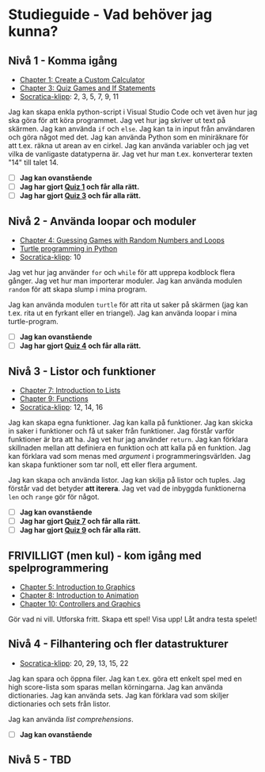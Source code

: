 # Studieguide - Vad behöver jag kunna?

## Nivå 1 - Komma igång

* [Chapter 1: Create a Custom Calculator](http://programarcadegames.com/index.php?chapter=python_as_calculator)
* [Chapter 3: Quiz Games and If Statements](http://programarcadegames.com/index.php?chapter=conditional_statements)
* [Socratica-klipp](https://www.youtube.com/playlist?list=PLi01XoE8jYohWFPpC17Z-wWhPOSuh8Er-): 2, 3, 5, 7, 9, 11

Jag kan skapa enkla python-script i Visual Studio Code och vet även hur jag ska göra för att köra programmet. Jag vet hur jag skriver ut text på skärmen. Jag kan använda `if` och `else`. Jag kan ta in input från användaren och göra något med det. Jag kan använda Python som en miniräknare för att t.ex. räkna ut arean av en cirkel. Jag kan använda variabler och jag vet vilka de vanligaste datatyperna är. Jag vet hur man t.ex. konverterar texten "14" till talet 14.

- [ ] **Jag kan ovanstående**
- [ ] **Jag har gjort [Quiz 1](http://programarcadegames.com/quiz/quiz.php?file=python_as_calculator) och får alla rätt.**
- [ ] **Jag har gjort [Quiz 3](http://programarcadegames.com/quiz/quiz.php?lang=sv&file=if_statements) och får alla rätt.**

## Nivå 2 - Använda loopar och moduler
* [Chapter 4: Guessing Games with Random Numbers and Loops](http://programarcadegames.com/index.php?chapter=loops)
* [Turtle programming in Python](https://www.tutorialspoint.com/turtle-programming-in-python)
* [Socratica-klipp](https://www.youtube.com/playlist?list=PLi01XoE8jYohWFPpC17Z-wWhPOSuh8Er-): 10

Jag vet hur jag använder `for` och `while` för att upprepa kodblock flera gånger. Jag vet hur man importerar moduler. Jag kan använda modulen `random` för att skapa slump i mina program.

Jag kan använda modulen `turtle` för att rita ut saker på skärmen (jag kan t.ex. rita ut en fyrkant eller en triangel). Jag kan använda loopar i mina turtle-program.

- [ ] **Jag kan ovanstående**
- [ ] **Jag har gjort [Quiz 4](http://programarcadegames.com/quiz/quiz.php?file=loops) och får alla rätt.**

## Nivå 3 - Listor och funktioner
* [Chapter 7: Introduction to Lists](http://programarcadegames.com/index.php?chapter=introduction_to_lists)
* [Chapter 9: Functions](http://programarcadegames.com/index.php?chapter=functions)
* [Socratica-klipp](https://www.youtube.com/playlist?list=PLi01XoE8jYohWFPpC17Z-wWhPOSuh8Er-): 12, 14, 16

Jag kan skapa egna funktioner. Jag kan kalla på funktioner. Jag kan skicka in saker i funktioner och få ut saker från funktioner. Jag förstår varför funktioner är bra att ha. Jag vet hur jag använder `return`. Jag kan förklara skillnaden mellan att definiera en funktion och att kalla på en funktion. Jag kan förklara vad som menas med *argument* i programmeringsvärlden. Jag kan skapa funktioner som tar noll, ett eller flera argument.

Jag kan skapa och använda listor. Jag kan skilja på listor och tuples. Jag förstår vad det betyder **att iterera**. Jag vet vad de inbyggda funktionerna `len` och `range` gör för något.

- [ ] **Jag kan ovanstående**
- [ ] **Jag har gjort [Quiz 7](http://programarcadegames.com/quiz/quiz.php?file=lists) och får alla rätt.**
- [ ] **Jag har gjort [Quiz 9](http://programarcadegames.com/quiz/quiz.php?file=functions) och får alla rätt.**

## FRIVILLIGT (men kul) - kom igång med spelprogrammering
* [Chapter 5: Introduction to Graphics](http://programarcadegames.com/index.php?chapter=introduction_to_graphics)
* [Chapter 8: Introduction to Animation](http://programarcadegames.com/index.php?chapter=introduction_to_animation)
* [Chapter 10: Controllers and Graphics](http://programarcadegames.com/index.php?chapter=controllers_and_graphics)

Gör vad ni vill. Utforska fritt. Skapa ett spel! Visa upp! Låt andra testa spelet!

## Nivå 4 - Filhantering och fler datastrukturer
* [Socratica-klipp](https://www.youtube.com/playlist?list=PLi01XoE8jYohWFPpC17Z-wWhPOSuh8Er-): 20, 29, 13, 15, 22

Jag kan spara och öppna filer. Jag kan t.ex. göra ett enkelt spel med en high score-lista som sparas mellan körningarna. 
Jag kan använda dictionaries. Jag kan använda sets. Jag kan förklara vad som skiljer dictionaries och sets från listor.

Jag kan använda *list comprehensions*.

- [ ] **Jag kan ovanstående**

## Nivå 5 - TBD
